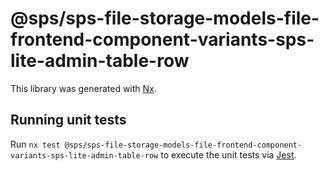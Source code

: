 # @sps/sps-file-storage-models-file-frontend-component-variants-sps-lite-admin-table-row

This library was generated with [Nx](https://nx.dev).

## Running unit tests

Run `nx test @sps/sps-file-storage-models-file-frontend-component-variants-sps-lite-admin-table-row` to execute the unit tests via [Jest](https://jestjs.io).
